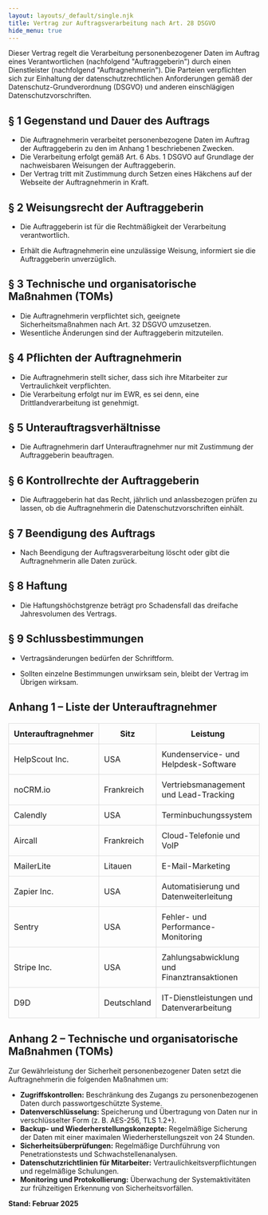 ```yaml
---
layout: layouts/_default/single.njk
title: Vertrag zur Auftragsverarbeitung nach Art. 28 DSGVO
hide_menu: true
---
```


Dieser Vertrag regelt die Verarbeitung personenbezogener Daten im Auftrag eines Verantwortlichen (nachfolgend "Auftraggeberin") durch einen Dienstleister (nachfolgend "Auftragnehmerin"). Die Parteien verpflichten sich zur Einhaltung der datenschutzrechtlichen Anforderungen gemäß der Datenschutz-Grundverordnung (DSGVO) und anderen einschlägigen Datenschutzvorschriften.

## § 1 Gegenstand und Dauer des Auftrags

- Die Auftragnehmerin verarbeitet personenbezogene Daten im Auftrag der Auftraggeberin zu den im Anhang 1 beschriebenen Zwecken.  
- Die Verarbeitung erfolgt gemäß Art. 6 Abs. 1 DSGVO auf Grundlage der nachweisbaren Weisungen der Auftraggeberin.
- Der Vertrag tritt mit Zustimmung durch Setzen eines Häkchens auf der Webseite der Auftragnehmerin in Kraft.

## § 2 Weisungsrecht der Auftraggeberin

- Die Auftraggeberin ist für die Rechtmäßigkeit der Verarbeitung verantwortlich.

- Erhält die Auftragnehmerin eine unzulässige Weisung, informiert sie die Auftraggeberin unverzüglich.

## § 3 Technische und organisatorische Maßnahmen (TOMs)

- Die Auftragnehmerin verpflichtet sich, geeignete Sicherheitsmaßnahmen nach Art. 32 DSGVO umzusetzen.
- Wesentliche Änderungen sind der Auftraggeberin mitzuteilen.

## § 4 Pflichten der Auftragnehmerin

- Die Auftragnehmerin stellt sicher, dass sich ihre Mitarbeiter zur Vertraulichkeit verpflichten.
- Die Verarbeitung erfolgt nur im EWR, es sei denn, eine Drittlandverarbeitung ist genehmigt.

## § 5 Unterauftragsverhältnisse

- Die Auftragnehmerin darf Unterauftragnehmer nur mit Zustimmung der Auftraggeberin beauftragen.

## § 6 Kontrollrechte der Auftraggeberin

- Die Auftraggeberin hat das Recht, jährlich und anlassbezogen prüfen zu lassen, ob die Auftragnehmerin die Datenschutzvorschriften einhält.

## § 7 Beendigung des Auftrags

- Nach Beendigung der Auftragsverarbeitung löscht oder gibt die Auftragnehmerin alle Daten zurück.

## § 8 Haftung

- Die Haftungshöchstgrenze beträgt pro Schadensfall das dreifache Jahresvolumen des Vertrags.

## § 9 Schlussbestimmungen

- Vertragsänderungen bedürfen der Schriftform.

- Sollten einzelne Bestimmungen unwirksam sein, bleibt der Vertrag im Übrigen wirksam.

## Anhang 1 – Liste der Unterauftragnehmer

<table style="border-collapse: collapse; width: 100%; margin: 20px 0;">
  <thead>
    <tr>
      <th style="padding: 10px; border: 1px solid #ddd;">Unterauftragnehmer</th>
      <th style="padding: 10px; border: 1px solid #ddd;">Sitz</th>
      <th style="padding: 10px; border: 1px solid #ddd;">Leistung</th>
    </tr>
  </thead>
  <tbody>
    <tr>
      <td style="padding: 10px; border: 1px solid #ddd;">HelpScout Inc.</td>
      <td style="padding: 10px; border: 1px solid #ddd;">USA</td>
      <td style="padding: 10px; border: 1px solid #ddd;">Kundenservice- und Helpdesk-Software</td>
    </tr>
    <tr>
      <td style="padding: 10px; border: 1px solid #ddd;">noCRM.io</td>
      <td style="padding: 10px; border: 1px solid #ddd;">Frankreich</td>
      <td style="padding: 10px; border: 1px solid #ddd;">Vertriebsmanagement und Lead-Tracking</td>
    </tr>
    <tr>
      <td style="padding: 10px; border: 1px solid #ddd;">Calendly</td>
      <td style="padding: 10px; border: 1px solid #ddd;">USA</td>
      <td style="padding: 10px; border: 1px solid #ddd;">Terminbuchungssystem</td>
    </tr>
    <tr>
      <td style="padding: 10px; border: 1px solid #ddd;">Aircall</td>
      <td style="padding: 10px; border: 1px solid #ddd;">Frankreich</td>
      <td style="padding: 10px; border: 1px solid #ddd;">Cloud-Telefonie und VoIP</td>
    </tr>
    <tr>
      <td style="padding: 10px; border: 1px solid #ddd;">MailerLite</td>
      <td style="padding: 10px; border: 1px solid #ddd;">Litauen</td>
      <td style="padding: 10px; border: 1px solid #ddd;">E-Mail-Marketing</td>
    </tr>
    <tr>
      <td style="padding: 10px; border: 1px solid #ddd;">Zapier Inc.</td>
      <td style="padding: 10px; border: 1px solid #ddd;">USA</td>
      <td style="padding: 10px; border: 1px solid #ddd;">Automatisierung und Datenweiterleitung</td>
    </tr>
    <tr>
      <td style="padding: 10px; border: 1px solid #ddd;">Sentry</td>
      <td style="padding: 10px; border: 1px solid #ddd;">USA</td>
      <td style="padding: 10px; border: 1px solid #ddd;">Fehler- und Performance-Monitoring</td>
    </tr>
    <tr>
      <td style="padding: 10px; border: 1px solid #ddd;">Stripe Inc.</td>
      <td style="padding: 10px; border: 1px solid #ddd;">USA</td>
      <td style="padding: 10px; border: 1px solid #ddd;">Zahlungsabwicklung und Finanztransaktionen</td>
    </tr>
    <tr>
      <td style="padding: 10px; border: 1px solid #ddd;">D9D</td>
      <td style="padding: 10px; border: 1px solid #ddd;">Deutschland</td>
      <td style="padding: 10px; border: 1px solid #ddd;">IT-Dienstleistungen und Datenverarbeitung</td>
    </tr>
  </tbody>
</table>

## Anhang 2 – Technische und organisatorische Maßnahmen (TOMs)

Zur Gewährleistung der Sicherheit personenbezogener Daten setzt die Auftragnehmerin die folgenden Maßnahmen um:

- **Zugriffskontrollen:** Beschränkung des Zugangs zu personenbezogenen Daten durch passwortgeschützte Systeme.
- **Datenverschlüsselung:** Speicherung und Übertragung von Daten nur in verschlüsselter Form (z. B. AES-256, TLS 1.2+).
- **Backup- und Wiederherstellungskonzepte:** Regelmäßige Sicherung der Daten mit einer maximalen Wiederherstellungszeit von 24 Stunden.
- **Sicherheitsüberprüfungen:** Regelmäßige Durchführung von Penetrationstests und Schwachstellenanalysen.
- **Datenschutzrichtlinien für Mitarbeiter:** Vertraulichkeitsverpflichtungen und regelmäßige Schulungen.
- **Monitoring und Protokollierung:** Überwachung der Systemaktivitäten zur frühzeitigen Erkennung von Sicherheitsvorfällen.

**Stand: Februar 2025**